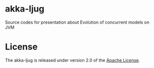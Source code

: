 # akka-ljug

Source codes for presentation about Evolution of concurrent models on JVM

# License

The akka-ljug is released under version 2.0 of the [Apache License](http://www.apache.org/licenses/LICENSE-2.0).
